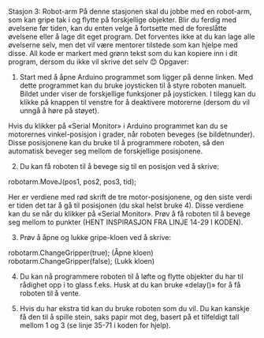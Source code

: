 Stasjon 3: Robot-arm
På denne stasjonen skal du jobbe med en robot-arm, som kan gripe tak i og flytte på forskjellige objekter.
Blir du ferdig med øvelsene før tiden, kan du enten velge å fortsette med de foreslåtte øvelsene eller å lage dit eget program. Det forventes ikke at du kan lage alle øvelserne selv, men det vil være mentorer tilstede som kan hjelpe med disse.
All kode er markert med grønn tekst som du kan kopiere inn i dit program, dersom du ikke vil skrive det selv 😊
Opgaver:

1.	Start med å åpne Arduino programmet som ligger på denne linken.
Med dette programmet kan du bruke joysticken til å styre roboten manuelt. Bildet under viser de forskjellige funksjoner på joysticken. I tilegg kan du klikke på knappen til venstre for å deaktivere motorerne (dersom du vil unngå å høre på støyet).

 

Hvis du klikker på «Serial Monitor» i Arduino programmet kan du se motorernes vinkel-posisjon i grader, når roboten beveges (se bildetnunder). Disse posisjonene kan du bruke til å programmere roboten, så den automatisk beveger seg mellom de forskjellige posisjonene.

 
 

2.	Du kan få roboten til å bevege sig til en posisjon ved å skrive:

robotarm.MoveJ(pos1, pos2, pos3, tid);  

Her er verdiene med rød skrift de tre motor-posisjonene, og den siste verdi er tiden det tar å gå til posisjonen (du skal helst bruke 4). Disse verdiene kan du se når du klikker på «Serial Monitor».
Prøv å få roboten til å bevege seg mellom to punkter (HENT INSPIRASJON FRA LINJE 14-29 I KODEN).

3.	Prøv å åpne og lukke gripe-kloen ved å skrive:

robotarm.ChangeGripper(true);		(Åpne kloen)
robotarm.ChangeGripper(false);		(Lukk kloen)

4.	Du kan nå programmere roboten til å løfte og flytte objekter du har til rådighet opp i to glass f.eks. Husk at du kan bruke «delay()» for å få roboten til å vente.

5.	Hvis du har ekstra tid kan du bruke roboten som du vil. Du kan kanskje få den til å spille stein, saks papir mot deg, basert på et tilfeldigt tall mellom 1 og 3 (se linje 35-71 i koden for hjelp).
